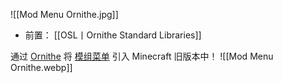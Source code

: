 ![[Mod Menu Ornithe.jpg]]
- 前置：
 [[OSL丨Ornithe Standard Libraries]]

通过 [Ornithe](https://www.mcmod.cn/class/17451.html "Ornithe") 将 [模组菜单](https://www.mcmod.cn/class/1675.html "Mod Menu") 引入 Minecraft 旧版本中！
![[Mod Menu Ornithe.webp]]